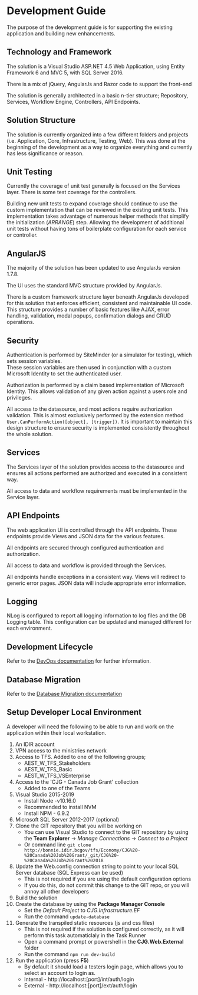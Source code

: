 # Development Guide
The purpose of the development guide is for supporting the existing application and building new enhancements.

## Technology and Framework
The solution is a Visual Studio ASP.NET 4.5 Web Application, using Entity Framework 6 and MVC 5, with SQL Server 2016.

There is a mix of jQuery, AngularJs and Razor code to support the front-end

The solution is generally architected in a basic n-tier structure; Repository, Services, Workflow Engine, Controllers, API Endpoints.

## Solution Structure
The solution is currently organized into a few different folders and projects (i.e. Application, Core, Infrastructure, Testing, Web).
This was done at the beginning of the development as a way to organize everything and currently has less significance or reason.

## Unit Testing
Currently the coverage of unit test generally is focused on the Services layer.
There is some test coverage for the controllers.

Building new unit tests to expand coverage should continue to use the custom implementation that can be reviewed in the existing unit tests.
This implementation takes advantage of numerous helper methods that simplify the initialization (*ARRANGE*) step.
Allowing the development of additional unit tests without having tons of boilerplate configuration for each service or controller.

## AngularJS
The majority of the solution has been updated to use AngularJs version 1.7.8.

The UI uses the standard MVC structure provided by AngularJs.

There is a custom framework structure layer beneath AngularJs developed for this solution that enforces efficient, consistent and maintainable UI code.
This structure provides a number of basic features like AJAX, error handling, validation, modal popups, confirmation dialogs and CRUD operations.

## Security
Authentication is performed by SiteMinder (or a simulator for testing), which sets session variables.  
These session variables are then used in conjunction with a custom Microsoft Identity to set the authenticated user.

Authorization is performed by a claim based implementation of Microsoft Identity.  This allows validation of any given action against a users role and privileges.

All access to the datasource, and most actions require authorization validation.  This is almost exclusively performed by the extension method `User.CanPerformAction([object], [trigger])`.
It is important to maintain this design structure to ensure security is implemented consistently throughout the whole solution.

## Services
The Services layer of the solution provides access to the datasource and ensures all actions performed are authorized and executed in a consistent way.

All access to data and workflow requirements must be implemented in the Service layer.

## API Endpoints
The web application UI is controlled through the API endpoints.  These endpoints provide Views and JSON data for the various features.

All endpoints are secured through configured authentication and authorization.

All access to data and workflow is provided through the Services.

All endpoints handle exceptions in a consistent way.  Views will redirect to generic error pages.  JSON data will include appropriate error information.

## Logging
NLog is configured to report all logging information to log files and the DB Logging table.  This configuration can be updated and managed different for each environment.

## Development Lifecycle
Refer to the [DevOps documentation](./Development.DevOps.md) for further information.

## Database Migration
Refer to the [Database Migration documentation](./Development.DB.Migration.md)

## Setup Developer Local Environment
A developer will need the following to be able to run and work on the application within their local workstation.

1) An IDIR account
1) VPN access to the ministries network
1) Access to TFS.  Added to one of the following groups; 
    - AEST_W_TFS_Stakeholders
    - AEST_W_TFS_Basic
    - AEST_W_TFS_VSEnterprise
1) Access to the 'CJG - Canada Job Grant' collection
    - Added to one of the Teams
1) Visual Studio 2015-2019
    - Install Node -v10.16.0
    - Recommended to install NVM
    - Install NPM - 6.9.2
1) Microsoft SQL Server 2012-2017 (optional)
1) Clone the GIT repository that you will be working on
    - You can use Visual Studio to connect to the GIT repository by using the **Team Explorer** -> *Manage Connections* -> *Connect to a Project*
    - Or command line `git clone http://bonnie.idir.bcgov/tfs/Economy/CJG%20-%20Canada%20Job%20Grant/_git/CJG%20-%20Canada%20Job%20Grant%202018`
1) Update the Web.config connection string to point to your local SQL Server database (SQL Express can be used)
   - This is not required if you are using the default configuration options
   - If you do this, do not commit this change to the GIT repo, or you will annoy all other developers
1) Build the solution
1) Create the database by using the **Package Manager Console**
    - Set the *Default Project* to *CJG.Infrastructure.EF*
    - Run the command `update-database`
1) Generate the transpiled static resources (js and css files)
    - This is not required if the solution is configured correctly, as it will perform this task automaticlaly in the Task Runner
    - Open a command prompt or powershell in the **CJG.Web.External** folder
    - Run the command `npm run dev-build`
1) Run the application (press **F5**)
    - By default it should load a testers login page, which allows you to select an account to login as.
    - Internal - http://localhost:[port]/int/auth/login
    - External - http://localhost:[port]/ext/auth/login
